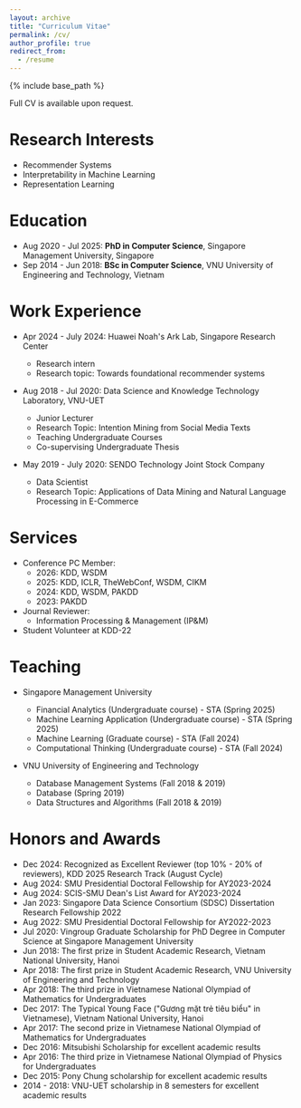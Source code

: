 ```yaml
---
layout: archive
title: "Curriculum Vitae"
permalink: /cv/
author_profile: true
redirect_from:
  - /resume
---
```


{% include base_path %}

<head>
    <style>
        .hide {
          display: none;
        }
        .display:hover + .hide {
          display: block;
          color: blue;
        }
    </style>
</head>

<div class="display">Full <a>CV</a> is available upon request.<br></div>


Research Interests
======
* Recommender Systems
* Interpretability in Machine Learning
* Representation Learning

Education
======
* Aug 2020 - Jul 2025: <b>PhD in Computer Science</b>, Singapore Management University, Singapore
* Sep 2014 - Jun 2018: <b>BSc in Computer Science</b>, VNU University of Engineering and Technology, Vietnam

Work Experience
======
* Apr 2024 - July 2024: Huawei Noah's Ark Lab, Singapore Research Center
  * Research intern
  * Research topic: Towards foundational recommender systems
 
* Aug 2018 - Jul 2020: Data Science and Knowledge Technology Laboratory, VNU-UET
  * Junior Lecturer
  * Research Topic: Intention Mining from Social Media Texts
  * Teaching Undergraduate Courses
  * Co-supervising Undergraduate Thesis

* May 2019 - July 2020: SENDO Technology Joint Stock Company
  * Data Scientist
  * Research Topic: Applications of Data Mining and Natural Language Processing in E-Commerce

Services
======
  * Conference PC Member:
    * 2026: KDD, WSDM
    * 2025: KDD, ICLR, TheWebConf, WSDM, CIKM
    * 2024: KDD, WSDM, PAKDD
    * 2023: PAKDD
  * Journal Reviewer:
    * Information Processing & Management (IP&M)
  * Student Volunteer at KDD-22

Teaching
======
  * Singapore Management University
    * Financial Analytics (Undergraduate course) - STA (Spring 2025)
    * Machine Learning Application (Undergraduate course) - STA (Spring 2025)
    * Machine Learning (Graduate course) - STA (Fall 2024)
    * Computational Thinking (Undergraduate course) - STA (Fall 2024)
    
  * VNU University of Engineering and Technology
    * Database Management Systems (Fall 2018 & 2019)
    * Database (Spring 2019)
    * Data Structures and Algorithms (Fall 2018 & 2019)
  
Honors and Awards
=====
* Dec 2024: Recognized as Excellent Reviewer (top 10% - 20% of reviewers), KDD 2025 Research Track (August Cycle)
* Aug 2024: SMU Presidential Doctoral Fellowship for AY2023-2024
* Aug 2024: SCIS-SMU Dean's List Award for AY2023-2024
* Jan 2023: Singapore Data Science Consortium (SDSC) Dissertation Research Fellowship 2022
* Aug 2022: SMU Presidential Doctoral Fellowship for AY2022-2023
* Jul 2020: Vingroup Graduate Scholarship for PhD Degree in Computer Science at Singapore Management University
* Jun 2018: The first prize in Student Academic Research, Vietnam National University, Hanoi
* Apr 2018: The first prize in Student Academic Research, VNU University of Engineering and Technology
* Apr 2018: The third prize in Vietnamese National Olympiad of Mathematics for Undergraduates
* Dec 2017: The Typical Young Face ("Gương mặt trẻ tiêu biểu" in Vietnamese), Vietnam National University, Hanoi
* Apr 2017: The second prize in Vietnamese National Olympiad of Mathematics for Undergraduates
* Dec 2016: Mitsubishi Scholarship for excellent academic results
* Apr 2016: The third prize in Vietnamese National Olympiad of Physics for Undergraduates
* Dec 2015: Pony Chung scholarship for excellent academic results
* 2014 - 2018: VNU-UET scholarship in 8 semesters for excellent academic results
